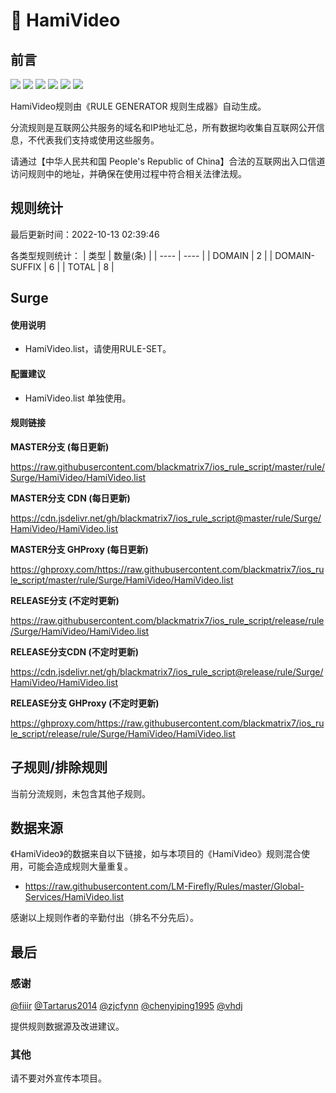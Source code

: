 # 🧸 HamiVideo

## 前言

![](https://shields.io/badge/-移除重复规则-ff69b4) ![](https://shields.io/badge/-DOMAIN与DOMAIN--SUFFIX合并-green) ![](https://shields.io/badge/-DOMAIN--SUFFIX间合并-critical) ![](https://shields.io/badge/-DOMAIN与DOMAIN--KEYWORD合并-9cf) ![](https://shields.io/badge/-DOMAIN--SUFFIX与DOMAIN--KEYWORD合并-blue) ![](https://shields.io/badge/-IP--CIDR(6)合并-blueviolet) 

HamiVideo规则由《RULE GENERATOR 规则生成器》自动生成。

分流规则是互联网公共服务的域名和IP地址汇总，所有数据均收集自互联网公开信息，不代表我们支持或使用这些服务。

请通过【中华人民共和国 People's Republic of China】合法的互联网出入口信道访问规则中的地址，并确保在使用过程中符合相关法律法规。

## 规则统计

最后更新时间：2022-10-13 02:39:46

各类型规则统计：
| 类型 | 数量(条)  | 
| ---- | ----  |
| DOMAIN | 2  | 
| DOMAIN-SUFFIX | 6  | 
| TOTAL | 8  | 


## Surge 

#### 使用说明
- HamiVideo.list，请使用RULE-SET。

#### 配置建议
- HamiVideo.list 单独使用。

#### 规则链接
**MASTER分支 (每日更新)**

https://raw.githubusercontent.com/blackmatrix7/ios_rule_script/master/rule/Surge/HamiVideo/HamiVideo.list

**MASTER分支 CDN (每日更新)**

https://cdn.jsdelivr.net/gh/blackmatrix7/ios_rule_script@master/rule/Surge/HamiVideo/HamiVideo.list

**MASTER分支 GHProxy (每日更新)**

https://ghproxy.com/https://raw.githubusercontent.com/blackmatrix7/ios_rule_script/master/rule/Surge/HamiVideo/HamiVideo.list

**RELEASE分支 (不定时更新)**

https://raw.githubusercontent.com/blackmatrix7/ios_rule_script/release/rule/Surge/HamiVideo/HamiVideo.list

**RELEASE分支CDN (不定时更新)**

https://cdn.jsdelivr.net/gh/blackmatrix7/ios_rule_script@release/rule/Surge/HamiVideo/HamiVideo.list

**RELEASE分支 GHProxy (不定时更新)**

https://ghproxy.com/https://raw.githubusercontent.com/blackmatrix7/ios_rule_script/release/rule/Surge/HamiVideo/HamiVideo.list

## 子规则/排除规则


当前分流规则，未包含其他子规则。

## 数据来源

《HamiVideo》的数据来自以下链接，如与本项目的《HamiVideo》规则混合使用，可能会造成规则大量重复。

- https://raw.githubusercontent.com/LM-Firefly/Rules/master/Global-Services/HamiVideo.list


感谢以上规则作者的辛勤付出（排名不分先后）。

## 最后

### 感谢

[@fiiir](https://github.com/fiiir) [@Tartarus2014](https://github.com/Tartarus2014) [@zjcfynn](https://github.com/zjcfynn) [@chenyiping1995](https://github.com/chenyiping1995) [@vhdj](https://github.com/vhdj)

提供规则数据源及改进建议。

### 其他

请不要对外宣传本项目。
